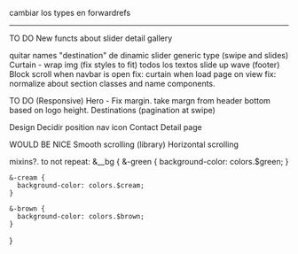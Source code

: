 cambiar los types en forwardrefs

---
TO DO
New functs
about slider
detail gallery

quitar names "destination" de dinamic slider
generic type (swipe and slides)
Curtain - wrap img (fix styles to fit)
todos los textos slide up wave (footer)
Block scroll when navbar is open
fix: curtain when load page on view
fix: normalize about section classes and name components.

TO DO (Responsive)
Hero - Fix margin. take margn from header bottom based on logo height.
Destinations (pagination at swipe)


Design
Decidir position nav icon
Contact
Detail page


WOULD BE NICE
Smooth scrolling (library)
Horizontal scrolling

mixins?. to not repeat:
&__bg {
    &-green {
      background-color: colors.$green;
    }
  
    &-cream {
      background-color: colors.$cream;
    }
  
    &-brown {
      background-color: colors.$brown;
    }
  }